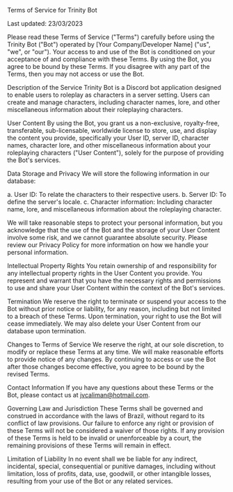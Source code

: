 Terms of Service for Trinity Bot

Last updated: 23/03/2023

Please read these Terms of Service ("Terms") carefully before using the Trinity Bot ("Bot") operated by [Your Company/Developer Name] ("us", "we", or "our"). Your access to and use of the Bot is conditioned on your acceptance of and compliance with these Terms. By using the Bot, you agree to be bound by these Terms. If you disagree with any part of the Terms, then you may not access or use the Bot.

Description of the Service
Trinity Bot is a Discord bot application designed to enable users to roleplay as characters in a server setting. Users can create and manage characters, including character names, lore, and other miscellaneous information about their roleplaying characters.

User Content
By using the Bot, you grant us a non-exclusive, royalty-free, transferable, sub-licensable, worldwide license to store, use, and display the content you provide, specifically your User ID, server ID, character names, character lore, and other miscellaneous information about your roleplaying characters ("User Content"), solely for the purpose of providing the Bot's services.

Data Storage and Privacy
We will store the following information in our database:

a. User ID: To relate the characters to their respective users.
b. Server ID: To define the server's locale.
c. Character information: Including character name, lore, and miscellaneous information about the roleplaying character.

We will take reasonable steps to protect your personal information, but you acknowledge that the use of the Bot and the storage of your User Content involve some risk, and we cannot guarantee absolute security. Please review our Privacy Policy for more information on how we handle your personal information.

Intellectual Property Rights
You retain ownership of and responsibility for any intellectual property rights in the User Content you provide. You represent and warrant that you have the necessary rights and permissions to use and share your User Content within the context of the Bot's services.

Termination
We reserve the right to terminate or suspend your access to the Bot without prior notice or liability, for any reason, including but not limited to a breach of these Terms. Upon termination, your right to use the Bot will cease immediately. We may also delete your User Content from our database upon termination.

Changes to Terms of Service
We reserve the right, at our sole discretion, to modify or replace these Terms at any time. We will make reasonable efforts to provide notice of any changes. By continuing to access or use the Bot after those changes become effective, you agree to be bound by the revised Terms.

Contact Information
If you have any questions about these Terms or the Bot, please contact us at jvcaliman@hotmail.com.

Governing Law and Jurisdiction
These Terms shall be governed and construed in accordance with the laws of Brazil, without regard to its conflict of law provisions. Our failure to enforce any right or provision of these Terms will not be considered a waiver of those rights. If any provision of these Terms is held to be invalid or unenforceable by a court, the remaining provisions of these Terms will remain in effect.

Limitation of Liability
In no event shall we be liable for any indirect, incidental, special, consequential or punitive damages, including without limitation, loss of profits, data, use, goodwill, or other intangible losses, resulting from your use of the Bot or any related services.